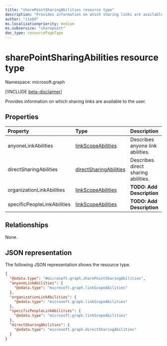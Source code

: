 ```yaml
---
title: "sharePointSharingAbilities resource type"
description: "Provides information on which sharing links are available to the user."
author: "ziebd"
ms.localizationpriority: medium
ms.subservice: "sharepoint"
doc_type: resourcePageType
---
```


# sharePointSharingAbilities resource type

Namespace: microsoft.graph

[!INCLUDE [beta-disclaimer](../../includes/beta-disclaimer.md)]

Provides information on which sharing links are available to the user.

## Properties

|Property|Type|Description|
|:---|:---|:---|
|anyoneLinkAbilities|[linkScopeAbilities](../resources/linkscopeabilities.md)|Describes anyone link abilities.|
|directSharingAbilities|[directSharingAbilities](../resources/directsharingabilities.md)|Describes direct sharing abilities.|
|organizationLinkAbilities|[linkScopeAbilities](../resources/linkscopeabilities.md)|**TODO: Add Description**|
|specificPeopleLinkAbilities|[linkScopeAbilities](../resources/linkscopeabilities.md)|**TODO: Add Description**|

## Relationships

None.

## JSON representation

The following JSON representation shows the resource type.
<!-- {
  "blockType": "resource",
  "@odata.type": "microsoft.graph.sharePointSharingAbilities"
}
-->
``` json
{
  "@odata.type": "#microsoft.graph.sharePointSharingAbilities",
  "anyoneLinkAbilities": {
    "@odata.type": "microsoft.graph.linkScopeAbilities"
  },
  "organizationLinkAbilities": {
    "@odata.type": "microsoft.graph.linkScopeAbilities"
  },
  "specificPeopleLinkAbilities": {
    "@odata.type": "microsoft.graph.linkScopeAbilities"
  },
  "directSharingAbilities": {
    "@odata.type": "microsoft.graph.directSharingAbilities"
  }
}
```
